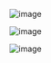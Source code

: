 ![image](https://user-images.githubusercontent.com/94215854/142974175-60b3ea63-04ee-44aa-9615-3cdc9d82bfa4.png)

![image](https://user-images.githubusercontent.com/94215854/142974258-d9eae0ed-0217-4b5e-bf00-dfdf341834ce.png)

![image](https://user-images.githubusercontent.com/94215854/142974313-0eb9c934-356c-4448-ae20-3c60030ffc51.png)

